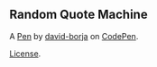 Random Quote Machine
--------------------


A [Pen](https://codepen.io/david-borja/pen/VweQGVp) by [david-borja](https://codepen.io/david-borja) on [CodePen](https://codepen.io).

[License](https://codepen.io/david-borja/pen/VweQGVp/license).